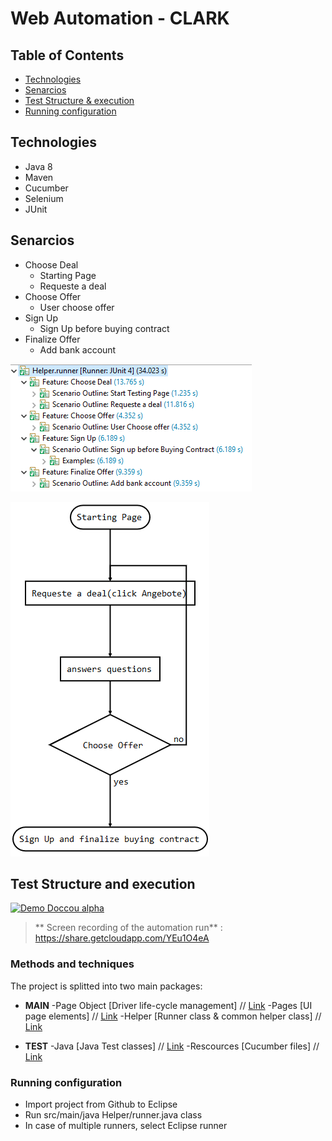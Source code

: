 
# Web Automation - CLARK

## Table of Contents

- [Technologies](#Technologies)
- [Senarcios](#Senarcios)
- [Test Structure & execution ](#Test-Structure-and-execution)
- [Running configuration](#Running-configuration)


## Technologies
+ Java 8
+ Maven
+ Cucumber
+ Selenium
+ JUnit

## Senarcios
+ Choose Deal
    + Starting Page
    + Requeste a deal
+ Choose Offer
    + User choose offer
+ Sign Up
    + Sign Up before buying contract
+ Finalize Offer
    + Add bank account
    
    
![alt text](photos/JUnit.PNG)


![alt text](photos/Flow.PNG)


## Test Structure and execution
[![Demo Doccou alpha](https://media.giphy.com/media/ll10okkqS3w2ixfC20/source.gif)](https://share.getcloudapp.com/YEu1O4eA)
> ** Screen recording of the automation run** : <https://share.getcloudapp.com/YEu1O4eA>
                    
### Methods and techniques 
The project is splitted into two main packages:
+ **MAIN** 
-Page Object [Driver life-cycle management]  // [Link](https://github.com/nidal94k/Hello_Clark/tree/master/Hello_Clark/src/main/java/PageObject)
-Pages [UI page elements]  // [Link](https://github.com/nidal94k/Hello_Clark/tree/master/Hello_Clark/src/main/java/Pages)
-Helper [Runner class & common helper class]  // [Link](https://github.com/nidal94k/Hello_Clark/tree/master/Hello_Clark/src/main/java/Helper)

+ **TEST** 
-Java            [Java Test classes]  // [Link](https://github.com/nidal94k/Hello_Clark/tree/master/Hello_Clark/src/test/java/Web_Automation)
-Rescources [Cucumber files]  // [Link](https://github.com/nidal94k/Hello_Clark/tree/master/Hello_Clark/src/test/resources/Web_Automation)



### Running configuration
- Import project from Github to Eclipse 
- Run src/main/java Helper/runner.java class
- In case of multiple runners, select Eclipse runner
